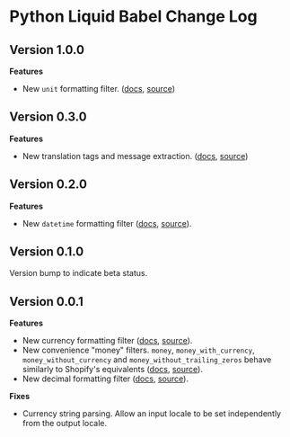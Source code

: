 # Python Liquid Babel Change Log

## Version 1.0.0

**Features**

- New `unit` formatting filter. ([docs](https://jg-rp.github.io/liquid/babel/filters#unit), [source](https://github.com/jg-rp/liquid-babel/blob/main/liquid_babel/filters/unit.py))

## Version 0.3.0

**Features**

- New translation tags and message extraction. ([docs](https://jg-rp.github.io/liquid/babel/introduction#translations), [source](https://github.com/jg-rp/liquid-babel/tree/main/liquid_babel/messages))

## Version 0.2.0

**Features**

- New `datetime` formatting filter ([docs](https://jg-rp.github.io/liquid/babel/filters#datetime), [source](https://github.com/jg-rp/liquid-babel/blob/main/liquid_babel/filters/date_and_time.py)).

## Version 0.1.0

Version bump to indicate beta status.

## Version 0.0.1

**Features**

- New currency formatting filter ([docs](https://jg-rp.github.io/liquid/babel/filters#currency), [source](https://github.com/jg-rp/liquid-babel/blob/main/liquid_babel/filters/currency.py)).
- New convenience "money" filters. `money`, `money_with_currency`, `money_without_currency` and `money_without_trailing_zeros` behave similarly to Shopify's equivalents ([docs](https://jg-rp.github.io/liquid/babel/filters#money), [source](https://github.com/jg-rp/liquid-babel/blob/main/liquid_babel/filters/__init__.py)).
- New decimal formatting filter ([docs](https://jg-rp.github.io/liquid/babel/filters#decimal--number), [source](https://github.com/jg-rp/liquid-babel/blob/main/liquid_babel/filters/number.py)).

**Fixes**

- Currency string parsing. Allow an input locale to be set independently from the output locale.
